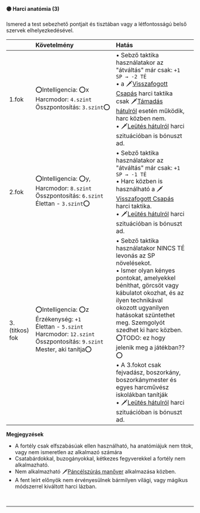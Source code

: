 #### 🟣 Harci anatómia (3)

Ismered a test sebezhető pontjait és tisztában vagy a létfontosságú belső szervek elhelyezkedésével.

|                | Követelmény                                                                                                                                                                             | Hatás                                                                                                                                                                                                                                                                                                                                                                                                                                                                                                        |     |
|:-------------- |:--------------------------------------------------------------------------------------------------------------------------------------------------------------------------------------- |:------------------------------------------------------------------------------------------------------------------------------------------------------------------------------------------------------------------------------------------------------------------------------------------------------------------------------------------------------------------------------------------------------------------------------------------------------------------------------------------------------------ |:--- |
| 1.fok          | ⭕Intelligencia:&nbsp;⭕x<br />Harcmodor:&nbsp;`4.szint`<br />Összpontosítás:&nbsp;`3.szint`⭕                                                                                          | • Sebző taktika használatakor az "átváltás" már csak:  `+1 SP → -2 TÉ`<br />• a 🗡️[Visszafogott Csapás](065_02_harci_taktikak.md#visszafogott-csap%C3%A1s--harc-az-ellenf%C3%A9l-elfog%C3%A1s%C3%A1%C3%A9rt) harci taktika csak 🗡️[Támadás hátulról](065_01_harci_helyzetek.md#támadás-hátulról) esetén működik, harc közben nem.<br />• 🗡️[Leütés hátulról](065_02_harci_taktikak.md#le%C3%BCt%C3%A9s-h%C3%A1tulr%C3%B3l-fejretark%C3%B3ra) harci szituációban is bónuszt ad.                                                                                                    |     |
| 2.fok          | ⭕Intelligencia:&nbsp;⭕y,<br />Harcmodor:&nbsp;`8.szint`<br />Összpontosítás:&nbsp;`6.szint`<br />Élettan&nbsp;-&nbsp;`3.szint`⭕                                                      | • Sebző taktika használatakor az "átváltás" már csak:  `+1 SP → -1 TÉ`<br />• Harc közben is használható a 🗡️[Visszafogott Csapás](065_02_harci_taktikak.md#visszafogott-csap%C3%A1s--harc-az-ellenf%C3%A9l-elfog%C3%A1s%C3%A1%C3%A9rt) harci taktika.<br />• 🗡️[Leütés hátulról](065_02_harci_taktikak.md#le%C3%BCt%C3%A9s-h%C3%A1tulr%C3%B3l-fejretark%C3%B3ra) harci szituációban is bónuszt ad.                                                                                                                                                                        |     |
| 3.(titkos) fok | ⭕Intelligencia:&nbsp;⭕z<br />Érzékenység:&nbsp;`+1`<br />Élettan&nbsp;-&nbsp;`5.szint`<br />Harcmodor:&nbsp;`12.szint`<br />Összpontosítás:&nbsp;`9.szint`<br />Mester, aki tanítja⭕ | • Sebző taktika használatakor NINCS TÉ levonás az SP növelésekot.<br />• Ismer olyan kényes pontokat, amelyekkel béníthat, görcsöt vagy kábulatot okozhat, és az ilyen technikával okozott ugyanilyen hatásokat szüntethet meg. Szemgolyót szedhet ki harc közben.<br />⭕TODO: ez hogy jelenik meg a játékban??⭕<br />• A 3.fokot csak fejvadász, boszorkány, boszorkánymester és egyes harcművész iskolákban tanítják<br />• 🗡️[Leütés hátulról](065_02_harci_taktikak.md#le%C3%BCt%C3%A9s-h%C3%A1tulr%C3%B3l-fejretark%C3%B3ra) harci szituációban is bónuszt ad. |     |

**Megjegyzések**

- A fortély csak elfszabásúak ellen használható, ha anatómiájuk nem titok, vagy nem ismeretlen az alkalmazó számára
- Csatabárdokkal, buzogányokkal, kétkezes fegyverekkel a fortély nem alkalmazható.
- Nem alkalmazható 🗡️[Páncélszúrás manőver](065_05_manoverek.md#%EF%B8%8Fp%C3%A1nc%C3%A9lsz%C3%BAr%C3%A1s) alkalmazása közben.
- A fent leírt előnyök nem érvényesülnek bármilyen világi, vagy mágikus módszerrel kiváltott harci lázban.

<br />

---
